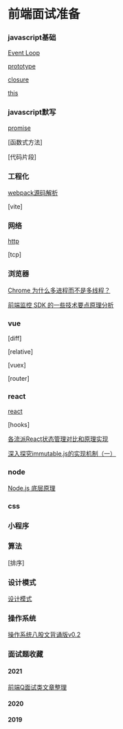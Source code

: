 # 前端面试准备
### javascript基础
[Event Loop](./docs/javascript-base/event-loop.md)  

[prototype](./docs/javascript-base/prototype.md)

[closure](./docs/javascript-base/closure.md)

[this](./docs/javascript-base/this.md)

### javascript默写
[promise](./docs/javascript-write/promise.md)

[函数式方法]

[代码片段]

### 工程化
[webpack源码解析](./docs/webpack/webpack-resource.md)  

[vite]

### 网络
[http](./docs/net/http.md)

[tcp]

### 浏览器
[Chrome 为什么多进程而不是多线程？](https://www.zhihu.com/question/368712837/answer/994040540)  

[前端监控 SDK 的一些技术要点原理分析](https://zhuanlan.zhihu.com/p/420330110?utm_source=wechat_session&utm_medium=social&utm_oi=734872201886437376&s_r=0)  

### vue
[diff]

[relative]

[vuex]

[router]

### react
[react](./react/webpack/index.md)  

[hooks]

[各流派React状态管理对比和原理实现](https://mp.weixin.qq.com/s/h8uRkY8wzzP-ajmEIHkzwQ)

[深入探究immutable.js的实现机制（一）](https://zhuanlan.zhihu.com/p/44571842)

### node
[Node.js 底层原理](https://mp.weixin.qq.com/s/JmvHLsueJJZluNyroDbwdg)

### css

### 小程序

### 算法
[排序]

### 设计模式
[设计模式](https://mp.weixin.qq.com/s/VEJpFm2E9D4ZqR0HkAoSKA)

### 操作系统
[操作系统八股文背诵版v0.2](https://mp.weixin.qq.com/s/Ss0Vps19pAkBLZMBrtSN8g)

### 面试题收藏
#### 2021
[前端Q面试类文章整理](https://mp.weixin.qq.com/s/C0RAtYBHoue_qts-3yOMtQ)
#### 2020
#### 2019